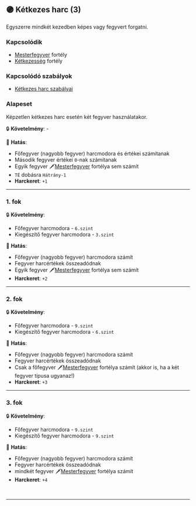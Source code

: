 ## 🟣 Kétkezes harc (3)

Egyszerre mindkét kezedben képes vagy fegyvert forgatni.

### Kapcsolódik

- [Mesterfegyver](mesterfegyver.md) fortély
- [Kétkezesség](ketkezesseg.md) fortély

### Kapcsolódó szabályok

- [Kétkezes harc szabályai](../065_04_ketkezes_harc_szabalyai.md)

### Alapeset

Képzetlen kétkezes harc esetén két fegyver használatakor.

🔒 **Követelmény**: -

🌟 **Hatás**:

- Főfegyver (nagyobb fegyver) harcmodora és értékei számítanak
- Második fegyver értékei `0`-nak számítanak
- Egyik fegyver 🗡️[Mesterfegyver](mesterfegyver.md) fortélya sem számít
- `TÉ` dobásra `Hátrány-1`
- **Harckeret**: `+1`

---
### 1. fok

🔒 **Követelmény**:
- Főfegyver harcmodora - `6.szint`
- Kiegészítő fegyver harcmodora - `3.szint`

🌟 **Hatás**:
  - Főfegyver (nagyobb fegyver) harcmodora számít
  - Fegyver harcértékek összeadódnak
  - Egyik fegyver 🗡️[Mesterfegyver](mesterfegyver.md) fortélya sem számít
  - **Harckeret**: `+2`

---
### 2. fok

🔒 **Követelmény**:
- Főfegyver harcmodora - `9.szint`
- Kiegészítő fegyver harcmodora - `6.szint`

🌟 **Hatás**:
- Főfegyver (nagyobb fegyver) harcmodora számít
- Fegyver harcértékek összeadódnak
- Csak a főfegyver 🗡️[Mesterfegyver](mesterfegyver.md) fortélya számít (akkor is, ha a két fegyver típusa ugyanaz!)
- **Harckeret**: `+3`

---
### 3. fok

🔒 **Követelmény**:
- Főfegyver harcmodora - `9.szint`
- Kiegészítő fegyver harcmodora - `9.szint`

🌟 **Hatás**:
  - Főfegyver (nagyobb fegyver) harcmodora számít
  - Fegyver harcértékek összeadódnak
  - mindkét fegyver 🗡️[Mesterfegyver](mesterfegyver.md) fortélya számít
  - **Harckeret**: `+4`

<br />

---
